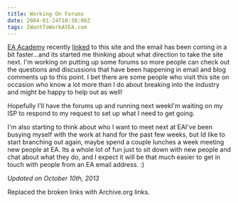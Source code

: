 ```yaml
---
title: Working On Forums
date: 2004-01-24T10:38:00Z
tags: IWantToWorkAtEA.com
---
```

[EA Academy][1] recently [linked][2] to this site and the email has been coming in a bit faster...and its started me thinking about what direction to take the site next. I'm working on putting up some forums so more people can check out the questions and discussions that have been happening in email and blog comments up to this point. I bet there are some people who visit this site on occasion who know a lot more than I do about breaking into the industry and might be happy to help out as well!

Hopefully I'll have the forums up and running next weekI'm waiting on my ISP to respond to my request to set up what I need to get going.

I'm also starting to think about who I want to meet next at EAI've been busying myself with the work at hand for the past few weeks, but Id like to start branching out again, maybe spend a couple lunches a week meeting new people at EA. Its a whole lot of fun just to sit down with new people and chat about what they do, and I expect it will be that much easier to get in touch with people from an EA email address. :)

*Updated on October 10th, 2013*

Replaced the broken links with Archive.org links.

 [1]: http://web.archive.org/web/20040409001128/http://jobs1.ea.com/eaacademy/index.html
 [2]: http://web.archive.org/web/20040219165249/http://jobs1.ea.com/eaacademy/gettingin.html

